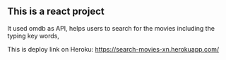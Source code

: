 ## This is a react project

It used omdb as API, helps users to search for the movies including the typing key words,

This is deploy link on Heroku: https://search-movies-xn.herokuapp.com/
